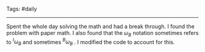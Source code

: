 Tags: #daily

---
Spent the whole day solving the math and had a break through. I found the problem with paper math. I also found that the $\omega_B$ notation sometimes refers to $^I\omega_B$ and sometimes $^B\omega_B$ . I modified the code to account for this. 